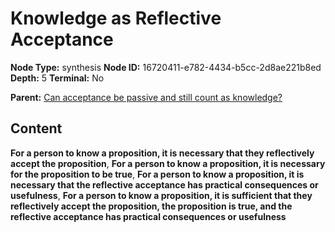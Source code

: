# Knowledge as Reflective Acceptance

**Node Type:** synthesis
**Node ID:** 16720411-e782-4434-b5cc-2d8ae221b8ed
**Depth:** 5
**Terminal:** No

**Parent:** [Can acceptance be passive and still count as knowledge?](can-acceptance-be-passive-and-still-count-as-knowledge-antithesis-07e04dfa-f499-4469-9dee-5d31e2b2f515.md)

## Content

**For a person to know a proposition, it is necessary that they reflectively accept the proposition**, **For a person to know a proposition, it is necessary for the proposition to be true**, **For a person to know a proposition, it is necessary that the reflective acceptance has practical consequences or usefulness**, **For a person to know a proposition, it is sufficient that they reflectively accept the proposition, the proposition is true, and the reflective acceptance has practical consequences or usefulness**
